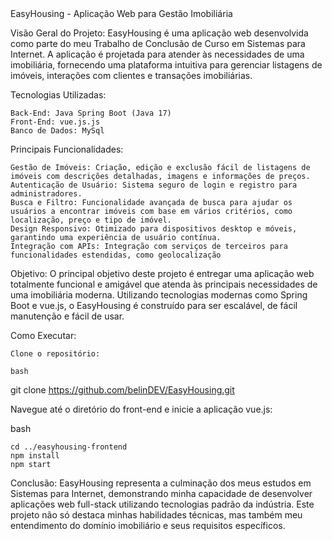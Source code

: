 <PROJETO ABANDONADO>
EasyHousing - Aplicação Web para Gestão Imobiliária

Visão Geral do Projeto:
EasyHousing é uma aplicação web desenvolvida como parte do meu Trabalho de Conclusão de Curso em Sistemas para Internet. A aplicação é projetada para atender às necessidades de uma imobiliária, fornecendo uma plataforma intuitiva para gerenciar listagens de imóveis, interações com clientes e transações imobiliárias.

Tecnologias Utilizadas:

    Back-End: Java Spring Boot (Java 17)
    Front-End: vue.js.js
    Banco de Dados: MySql

Principais Funcionalidades:

    Gestão de Imóveis: Criação, edição e exclusão fácil de listagens de imóveis com descrições detalhadas, imagens e informações de preços.
    Autenticação de Usuário: Sistema seguro de login e registro para administradores.
    Busca e Filtro: Funcionalidade avançada de busca para ajudar os usuários a encontrar imóveis com base em vários critérios, como localização, preço e tipo de imóvel.
    Design Responsivo: Otimizado para dispositivos desktop e móveis, garantindo uma experiência de usuário contínua.
    Integração com APIs: Integração com serviços de terceiros para funcionalidades estendidas, como geolocalização
Objetivo:
O principal objetivo deste projeto é entregar uma aplicação web totalmente funcional e amigável que atenda às principais necessidades de uma imobiliária moderna. Utilizando tecnologias modernas como Spring Boot e vue.js, o EasyHousing é construído para ser escalável, de fácil manutenção e fácil de usar.

Como Executar:

    Clone o repositório:

    bash

git clone https://github.com/belinDEV/EasyHousing.git


Navegue até o diretório do front-end e inicie a aplicação vue.js:

bash

    cd ../easyhousing-frontend
    npm install
    npm start

Conclusão:
EasyHousing representa a culminação dos meus estudos em Sistemas para Internet, demonstrando minha capacidade de desenvolver aplicações web full-stack utilizando tecnologias padrão da indústria. Este projeto não só destaca minhas habilidades técnicas, mas também meu entendimento do domínio imobiliário e seus requisitos específicos.
